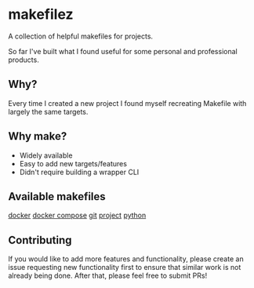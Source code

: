 # makefilez

A collection of helpful makefiles for projects.

So far I've built what I found useful for some personal and professional products.

## Why?

Every time I created a new project I found myself recreating Makefile with largely the same targets.

## Why make?

- Widely available
- Easy to add new targets/features
- Didn't require building a wrapper CLI

## Available makefiles

[docker](./modules/docker/Makefile)
[docker compose](./modules/compose/Makefile)
[git](./modules/git/Makefile)
[project](./modules/project/Makefile)
[python](./modules/python/Makefile)

## Contributing

If you would like to add more features and functionality, please create an issue requesting new functionality first to ensure that similar work is not already being done. After that, please feel free to submit PRs!
